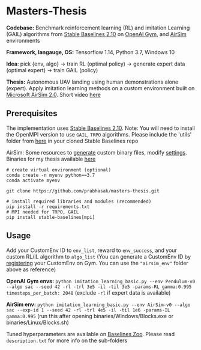 Masters-Thesis
==========================
**Codebase:** Benchmark reinforcement learning (RL) and imitation Learning (GAIL) algorithms from [Stable Baselines 2.10](https://stable-baselines.readthedocs.io/en/master/index.html) on [OpenAI Gym](https://gym.openai.com/), and [AirSim](https://microsoft.github.io/AirSim/) environments

**Framework, langauge, OS:** Tensorflow 1.14, Python 3.7, Windows 10

**Idea**: pick {env, algo} -> train RL (optimal policy) -> generate expert data (optimal expert) -> train GAIL (policy)

**Thesis:** Autonomous UAV landing using human demonstrations alone (expert). Apply imitation learning methods on a custom environment built on [Microsoft AirSim 2.0](https://microsoft.github.io/AirSim/). Short video [here](https://www.youtube.com/watch?v=oj4y8GOq4gk&feature=youtu.be)

Prerequisites
-------------
The implementation uses [Stable Baselines 2.10](https://stable-baselines.readthedocs.io/en/master/guide/install.html). Note: You will need to install the OpenMPI version to use ``GAIL``, ``TRPO`` algorithms. Please include the 'utils' folder from [here](https://github.com/araffin/rl-baselines-zoo) in your cloned Stable Baselines repo

AirSim: Some resources to [generate](https://microsoft.github.io/AirSim/build_windows/) custom binary files, modify [settings](https://microsoft.github.io/AirSim/settings/). Binaries for my thesis available [here](https://drive.google.com/drive/folders/1PFYkOlqb0DLcVoSsaSNGZVJif1VGeGuK?usp=sharing)

```
# create virtual environment (optional)
conda create -n myenv python==3.7
conda activate myenv

git clone https://github.com/prabhasak/masters-thesis.git

# install required libraries and modules (recommended)
pip install -r requirements.txt
# MPI needed for TRPO, GAIL
pip install stable-baselines[mpi]
```

Usage
-------------
Add your CustomEnv ID to ``env_list``, reward to ``env_success``, and your custom RL/IL algorithm to ``algo_list`` (You can generate a CustomEnv ID by [registering](https://medium.com/@apoddar573/making-your-own-custom-environment-in-gym-c3b65ff8cdaa) your CustomEnv on Gym. You can use the ``"airsim_env"`` folder above as reference)

**OpenAI Gym envs:** ``python imitation_learning_basic.py --env Pendulum-v0 --algo sac --seed 42 -rl -trl 3e5 -il -til 3e5 -params-RL gamma:0.995 timesteps_per_batch: 2048`` (exclude ``-rl`` if expert data is available)

**AirSim env:** ``python imitation_learning_basic.py --env AirSim-v0 --algo sac --exp-id 1 --seed 42 -rl -trl 4e5 -il -til 1e6 -params-IL gamma:0.995`` (run this after opening binaries/Windows/Blocks.exe or binaries/Linux/Blocks.sh)

Tuned hyperparameters are available on [Baselines Zoo](https://github.com/araffin/rl-baselines-zoo/tree/master/hyperparams). Please read ``description.txt`` for more info on the sub-folders
